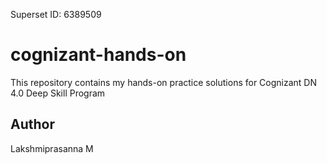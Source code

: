 Superset ID: 6389509
# cognizant-hands-on 
This repository contains my hands-on practice solutions for Cognizant DN 4.0 Deep Skill Program

## Author

Lakshmiprasanna M
  
 
 
